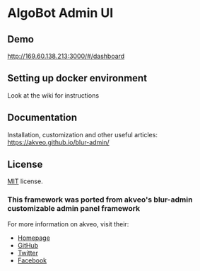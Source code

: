 # AlgoBot Admin UI

## Demo
http://169.60.138.213:3000/#/dashboard

## Setting up docker environment
Look at the wiki for instructions

## Documentation
Installation, customization and other useful articles: https://akveo.github.io/blur-admin/

License
-------------
<a href=/LICENSE.txt target="_blank">MIT</a> license.

### This framework was ported from akveo's blur-admin customizable admin panel framework

For more information on akveo, visit their:
- [Homepage](http://akveo.com/)
- [GitHub](https://github.com/akveo)
- [Twitter](https://twitter.com/akveo_inc)
- [Facebook](https://www.facebook.com/akveo/)
